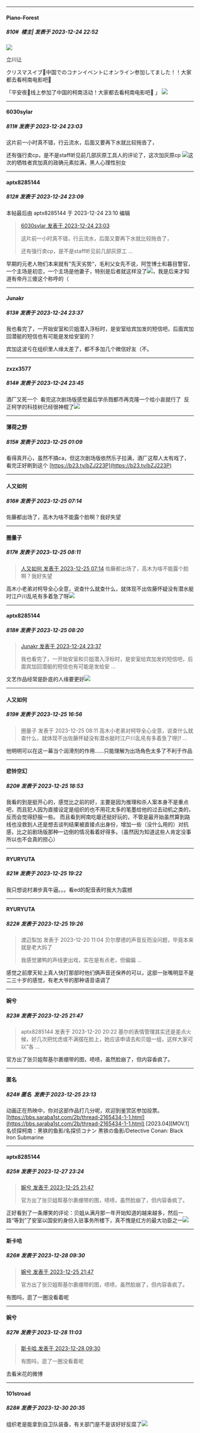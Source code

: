 
*****

####  Piano-Forest  
##### 810#         楼主| 发表于 2023-12-24 22:52

<img src="https://p.sda1.dev/14/2b42f56dc0a8f452f63e54212f0944d8/002VQa4Yly1hl56gr1yo2j610y1dctoj02.jpg" referrerpolicy="no-referrer">

立川让

クリスマスイブ🎄中国でのコナンイベントにオンライン参加してました！！大家都去看柯南电影吧🙌

「平安夜🎄线上参加了中国的柯南活动！大家都去看柯南电影吧🙌 」
<img src="https://p.sda1.dev/14/49ac0289289fb62ca707f1d90841ddbe/20231224_224351.jpg" referrerpolicy="no-referrer">


*****

####  6030sylar  
##### 811#       发表于 2023-12-24 23:03

这片前一小时真不错，行云流水，后面又要再下水就比较拖沓了，

还有强行卖cp，是不是staff听见前几部灰原工具人的评论了，这次加灰原cp
<img src="https://static.saraba1st.com/image/smiley/face2017/067.png" referrerpolicy="no-referrer">这次的牺牲者宾加真的政确元素拉满，黑人心理性别女

*****

####  aptx8285144  
##### 812#       发表于 2023-12-24 23:09

 本帖最后由 aptx8285144 于 2023-12-24 23:10 编辑 
<blockquote><a href="httphttps://bbs.saraba1st.com/2b/forum.php?mod=redirect&amp;goto=findpost&amp;pid=63429378&amp;ptid=2096616" target="_blank">6030sylar 发表于 2023-12-24 23:03</a>

这片前一小时真不错，行云流水，后面又要再下水就比较拖沓了，

还有强行卖cp，是不是staff听见前几部灰原工 ...</blockquote>
早期的元老人物们本来就有”先天劣势“，毛利父女先不说，阿笠博士和暮目警官，一个主场是初恋，一个主场是他妻子，特别是后者就这样没了<img src="https://static.saraba1st.com/image/smiley/face2017/068.png" referrerpolicy="no-referrer">，我是后来才知道有帝丹三傻这个称呼的（


*****

####  Junakr  
##### 813#       发表于 2023-12-24 23:37

我也看完了，一开始安室和贝姐潜入浮标时，是安室给宾加发的短信吧，后面宾加回潜艇的短信也有可能是发给安室的？

宾加这波亏在组织里人缘太差了，都不多加几个微信好友（不。


*****

####  zxzx3577  
##### 814#       发表于 2023-12-24 23:45

酒厂又死一个  看完这次剧场版感觉最后学杀戮都市再克隆一个给小哀就行了  反正柯学的科技树已经很神棍了<img src="https://static.saraba1st.com/image/smiley/face2017/067.png" referrerpolicy="no-referrer">


*****

####  薄荷之野  
##### 815#       发表于 2023-12-25 01:09

看得真开心，虽然不搞ca，但这次剧场版依然乐子拉满，酒厂这帮人太有戏了，看完正好刷到这个
[https://b23.tv/bZJ223P](https://b23.tv/bZJ223P)


*****

####  人又如何  
##### 816#       发表于 2023-12-25 07:14

佐藤都出场了，高木为啥不能露个脸啊？我好失望


*****

####  圈量子  
##### 817#       发表于 2023-12-25 08:11

<blockquote><a href="httphttps://bbs.saraba1st.com/2b/forum.php?mod=redirect&amp;goto=findpost&amp;pid=63430656&amp;ptid=2096616" target="_blank">人又如何 发表于 2023-12-25 07:14</a>
佐藤都出场了，高木为啥不能露个脸啊？我好失望</blockquote>
高木小老弟对柯导全心全意，说查什么就查什么，就体现不出佐藤怀疑没有潜水艇时江户川乱吼有多着急了呀<img src="https://static.saraba1st.com/image/smiley/face2017/065.png" referrerpolicy="no-referrer">


*****

####  aptx8285144  
##### 818#       发表于 2023-12-25 08:20

<blockquote><a href="httphttps://bbs.saraba1st.com/2b/forum.php?mod=redirect&amp;goto=findpost&amp;pid=63429627&amp;ptid=2096616" target="_blank">Junakr 发表于 2023-12-24 23:37</a>

我也看完了，一开始安室和贝姐潜入浮标时，是安室给宾加发的短信吧，后面宾加回潜艇的短信也有可能是发给安 ...</blockquote>
文艺作品经常是卧底的人缘要更好<img src="https://static.saraba1st.com/image/smiley/face2017/053.png" referrerpolicy="no-referrer">


*****

####  人又如何  
##### 819#       发表于 2023-12-25 16:56

<blockquote>圈量子 发表于 2023-12-25 08:11
高木小老弟对柯导全心全意，说查什么就查什么，就体现不出佐藤怀疑没有潜水艇时江户川乱吼有多着急了呀[f ...</blockquote>
他明明可以在这一幕当个润滑剂的作用……只能理解为出场角色太多了不利于作品


*****

####  悲铃空幻  
##### 820#       发表于 2023-12-25 18:53

我看的到是挺开心的，感觉比之前的好，主要是因为推理和杀人案本身不是重点吧，而且犯人因为直接设定是组织的也不用花太多的笔墨给他的过去动机之类的，反而会觉得舒服一些。
而且看到柯南吃瘪还挺好玩的，不管是最开始虽然算到路线也没救到人还是想去谈判结果被直接点出身份，增加一些（没什么用的）对抗感，比之前剧场版那种一边倒的情况看着好得多。（虽然因为知道这些人肯定没事所以也不会真的担心）


*****

####  RYURYUTA  
##### 821#       发表于 2023-12-25 19:22

我只想说村濑步真牛逼。。。看ed的配音表时我大为震撼


*****

####  RYURYUTA  
##### 822#       发表于 2023-12-25 19:26

<blockquote>渡辺梨加 发表于 2023-12-20 11:04
贝尔摩德的声音反而没问题，毕竟本来就是老大妈了

我感觉骡鸭的声线更出戏，实在是有点老，但偏偏 ...</blockquote>
感觉之前摩天轮上真人快打那部时他们俩声音还保养的可以，这部一张嘴明显不是二三十岁的感觉，有老大爷的那种语音语调了


*****

####  婉兮  
##### 823#       发表于 2023-12-25 21:47

<blockquote>aptx8285144 发表于 2023-12-20 20:22
基尔的表情管理其实还是差点火候，好几次把忧虑或不满摆在脸上，她应该申请去和贝姐一组，这样大家可以“各 ...</blockquote>
官方出了张贝姐帮基尔裹绷带的图，啧啧，虽然脸崩了，但内容香疯了。


*****

####   匿名
##### 824#        匿名   发表于 2023-12-25 23:13

动画正在热映中，你对这部作品打几分呢，欢迎到鉴赏区参加投票。
[https://bbs.saraba1st.com/2b/thread-2165434-1-1.html](https://bbs.saraba1st.com/2b/thread-2165434-1-1.html)
[2023.04][MOV.1]名侦探柯南：黑铁的鱼影/名探侦コナン 黒铁の鱼影/Detective Conan: Black Iron Submarine


*****

####  aptx8285144  
##### 825#       发表于 2023-12-27 23:24

<blockquote><a href="httphttps://bbs.saraba1st.com/2b/forum.php?mod=redirect&amp;goto=findpost&amp;pid=63439261&amp;ptid=2096616" target="_blank">婉兮 发表于 2023-12-25 21:47</a>

官方出了张贝姐帮基尔裹绷带的图，啧啧，虽然脸崩了，但内容香疯了。</blockquote>
正好看到了一条爆笑的评论：贝姐从满月那一年开始知道的越来越多，然后一路“等到”了安室以国安的身份入驻事务所楼下，真不愧是红方的最大功臣之一<img src="https://static.saraba1st.com/image/smiley/face2017/068.png" referrerpolicy="no-referrer">


*****

####  斯卡哈  
##### 826#       发表于 2023-12-28 09:30

<blockquote><a href="httphttps://bbs.saraba1st.com/2b/forum.php?mod=redirect&amp;goto=findpost&amp;pid=63439261&amp;ptid=2096616" target="_blank">婉兮 发表于 2023-12-25 21:47</a>

官方出了张贝姐帮基尔裹绷带的图，啧啧，虽然脸崩了，但内容香疯了。</blockquote>
有图吗，逛了一圈没看着呢


*****

####  婉兮  
##### 827#       发表于 2023-12-28 11:03

<blockquote><a href="httphttps://bbs.saraba1st.com/2b/forum.php?mod=redirect&amp;goto=findpost&amp;pid=63463090&amp;ptid=2096616" target="_blank">斯卡哈 发表于 2023-12-28 09:30</a>

有图吗，逛了一圈没看着呢</blockquote>
去看米花的微博


*****

####  101stroad  
##### 828#       发表于 2023-12-30 20:35

组织老是能拿到自卫队装备，有关部门是不是该好好反腐了<img src="https://static.saraba1st.com/image/smiley/face2017/067.png" referrerpolicy="no-referrer">

